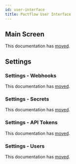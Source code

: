 ```yaml
---
id: user-interface
title: Pactflow User Interface
---
```


## Main Screen

This documentation has [moved](/docs/user-interface/dashboard).

## Settings

### Settings - Webhooks

This documentation has [moved](/docs/user-interface/settings/webhooks).

### Settings - Secrets

This documentation has [moved](/docs/user-interface/settings/secrets).

### Settings - API Tokens

This documentation has [moved](/docs/user-interface/settings/api-tokens).

### Settings - Users

This documentation has [moved](/docs/user-interface/settings/users).
